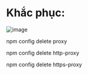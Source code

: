 # Khắc phục:

![image](https://github.com/CUNGVANTHANG/Front-end/assets/96326479/dddb67ab-2b42-4181-85ec-c02f903b28d8)

npm config delete proxy

npm config delete http-proxy

npm config delete https-proxy
